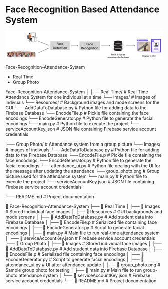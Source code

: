 <!-- TREEVIEW START -->
<!-- TREEVIEW END -->


# Face Recognition Based Attendance System

![Flow Diagram](assets/flow_att_recog.png)

Face-Recognition-Attendance-System
  - Real Time
  - Group Photo


Face-Recognition-Attendance-System
│
├── Real Time/             # Real Time Attendance System for one individual at a time
  └──  Images/              # Images of indivuals
  └──  Resources/           # Background images and mode screens for the GUI
  └──  AddDataToDatabase.py # Python file for adding data to the Firebase Database
  └──  EncodeFile.p         # Pickle file containing the face encodings
  └──  EncodeGenerator.py   # Python file to generate the facial encodings
  └──  main.py              # Python file to execute the project
  └──  serviceAccountKey.json # JSON file containing Firebase service account credentials
  
├── Group Photo/           # Attendance system from a group picture
  └──  Images/              # Images of indivuals
  └──  AddDataToDatabase.py # Python file for adding data to the Firebase Database
  └──  EncodeFile.p         # Pickle file containing the face encodings
  └──  EncodeGenerator.py   # Python file to generate the facial encodings
  └──  attendance_ui.py     # Python file dealing with the UI for the message after updating the attendance
  └──  group_photo.png      # Group picture used for the attendance system
  └──  main.py              # Python file to execute the project
  └──  serviceAccountKey.json # JSON file containing Firebase service account credentials

├── README.md              # Project documentation

📁 Face-Recognition-Attendance-System
├── 📁 Real Time
│   ├── 📁 Images                # Stored individual face images
│   ├── 📁 Resources             # GUI backgrounds and mode screens
│   ├── 📄 AddDataToDatabase.py  # Add student data into Firebase Database
│   ├── 📄 EncodeFile.p          # Serialized file containing face encodings
│   ├── 📄 EncodeGenerator.py    # Script to generate facial encodings
│   ├── 📄 main.py               # Main file to run real-time attendance system
│   └── 📄 serviceAccountKey.json # Firebase service account credentials
├── 📁 Group Photo
│   ├── 📁 Images                # Stored individual face images
│   ├── 📄 AddDataToDatabase.py  # Add student data into Firebase Database
│   ├── 📄 EncodeFile.p          # Serialized file containing face encodings
│   ├── 📄 EncodeGenerator.py    # Script to generate facial encodings
│   ├── 📄 attendance_ui.py      # UI after attendance update
│   ├── 📄 group_photo.png       # Sample group photo for testing
│   ├── 📄 main.py               # Main file to run group-photo attendance system
│   └── 📄 serviceAccountKey.json # Firebase service account credentials
└── 📄 README.md                 # Project documentation

